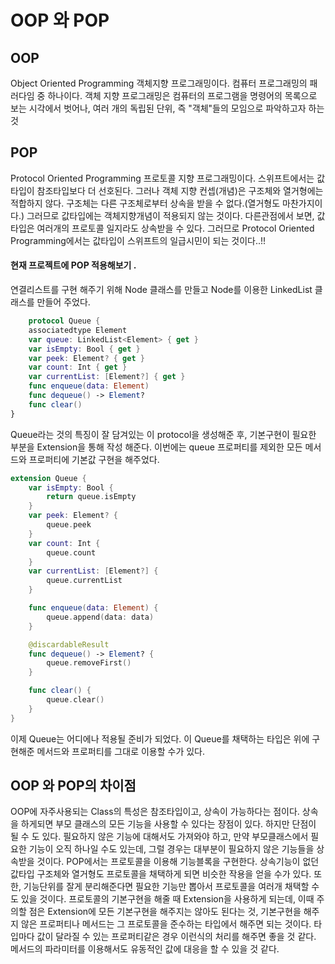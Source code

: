 # OOP 와 POP 

## OOP
Object Oriented Programming 객체지향 프로그래밍이다.
컴퓨터 프로그래밍의 패러다임 중 하나이다. 객체 지향 프로그래밍은 컴퓨터의 프로그램을 명령어의 목록으로 보는 시각에서 벗어나, 여러 개의 독립된 단위, 즉 "객체"들의 모임으로 파악하고자 하는 것

## POP
Protocol Oriented Programming 프로토콜 지향 프로그래밍이다. 스위프트에서는 값타입이 참조타입보다 더 선호된다. 그러나 객체 지향 컨셉(개념)은 구조체와 열거형에는 적합하지 않다. 구조체는 다른 구조체로부터 상속을 받을 수 없다.(열거형도 마찬가지이다.) 그러므로 값타입에는 객체지향개념이 적용되지 않는 것이다. 다른관점에서 보면, 값타입은 여러개의 프로토콜 일지라도 상속받을 수 있다. 그러므로 Protocol Oriented Programming에서는 값타입이 스위프트의 일급시민이 되는 것이다..!!

####  현재 프로젝트에 POP 적용해보기 .
연결리스트를 구현 해주기 위해 Node<T> 클래스를 만들고 Node를 이용한 LinkedList<T> 클래스를 만들어 주었다. 
```swift 
    protocol Queue {
    associatedtype Element
    var queue: LinkedList<Element> { get }
    var isEmpty: Bool { get }
    var peek: Element? { get }
    var count: Int { get }
    var currentList: [Element?] { get }
    func enqueue(data: Element)
    func dequeue() -> Element?
    func clear()
}
```
Queue라는 것의 특징이 잘 담겨있는 이 protocol을 생성해준 후, 기본구현이 필요한 부분을 Extension을 통해 작성 해준다. 이번에는 queue 프로퍼티를 제외한 모든 메서드와 프로퍼티에 기본값 구현을 해주었다. 
```swift
extension Queue {
    var isEmpty: Bool {
        return queue.isEmpty
    }
    var peek: Element? {
        queue.peek
    }
    var count: Int {
        queue.count
    }
    var currentList: [Element?] {
        queue.currentList
    }

    func enqueue(data: Element) {
        queue.append(data: data)
    }

    @discardableResult
    func dequeue() -> Element? {
        queue.removeFirst()
    }

    func clear() {
        queue.clear()
    }
}

```
이제 Queue는 어디에나 적용될 준비가 되었다. 이 Queue를 채택하는 타입은 위에 구현해준 메서드와 프로퍼티를 그대로 이용할 수가 있다.

## OOP 와 POP의 차이점 
OOP에 자주사용되는 Class의 특성은 참조타입이고, 상속이 가능하다는 점이다. 상속을 하게되면 부모 클래스의 모든 기능을 사용할 수 있다는 장점이 있다. 하지만 단점이 될 수 도 있다. 필요하지 않은 기능에 대해서도 가져와야 하고, 만약 부모클래스에서 필요한 기능이 오직 하나일 수도 있는데, 그럴 경우는 대부분이 필요하지 않은 기능들을 상속받을 것이다. 
POP에서는 프로토콜을 이용해 기능블록을 구현한다. 상속기능이 없던 값타입 구조체와 열거형도 프로토콜을 채택하게 되면 비슷한 작용을 얻을 수가 있다. 또한, 기능단위를 잘게 분리해준다면 필요한 기능만 뽑아서 프로토콜을 여러개 채택할 수도 있을 것이다. 
프로토콜의 기본구현을 해줄 때 Extension을 사용하게 되는데, 이때 주의할 점은 Extension에 모든 기본구현을 해주지는 않아도 된다는 것, 기본구현을 해주지 않은 프로퍼티나 메서드는 그 프로토콜을 준수하는 타입에서 해주면 되는 것이다. 타입마다 값이 달라질 수 있는 프로퍼티같은 경우 이런식의 처리를 해주면 좋을 것 같다. 메서드의 파라미터를 이용해서도 유동적인 값에 대응을 할 수 있을 것 같다. 

